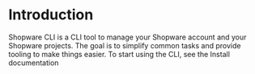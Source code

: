 # Introduction

Shopware CLI is a CLI tool to manage your Shopware account and your Shopware projects. The goal is to simplify common tasks and provide tooling to make things easier. To start using the CLI, see the Install documentation
